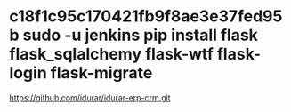 
c18f1c95c170421fb9f8ae3e37fed95b
sudo -u jenkins pip install flask flask_sqlalchemy flask-wtf flask-login flask-migrate
===
https://github.com/idurar/idurar-erp-crm.git

